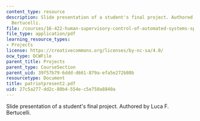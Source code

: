 ```yaml
---
content_type: resource
description: Slide presentation of a student's final project. Authored by Luca F.
  Bertucelli.
file: /courses/16-422-human-supervisory-control-of-automated-systems-spring-2004/27c5a277dd2c80b4554ec5e750a8840a_patriotpresent2.pdf
file_type: application/pdf
learning_resource_types:
- Projects
license: https://creativecommons.org/licenses/by-nc-sa/4.0/
ocw_type: OCWFile
parent_title: Projects
parent_type: CourseSection
parent_uid: 39f57b79-6ddd-d661-879a-efa5e272b80b
resourcetype: Document
title: patriotpresent2.pdf
uid: 27c5a277-dd2c-80b4-554e-c5e750a8840a
---
```

Slide presentation of a student's final project. Authored by Luca F. Bertucelli.